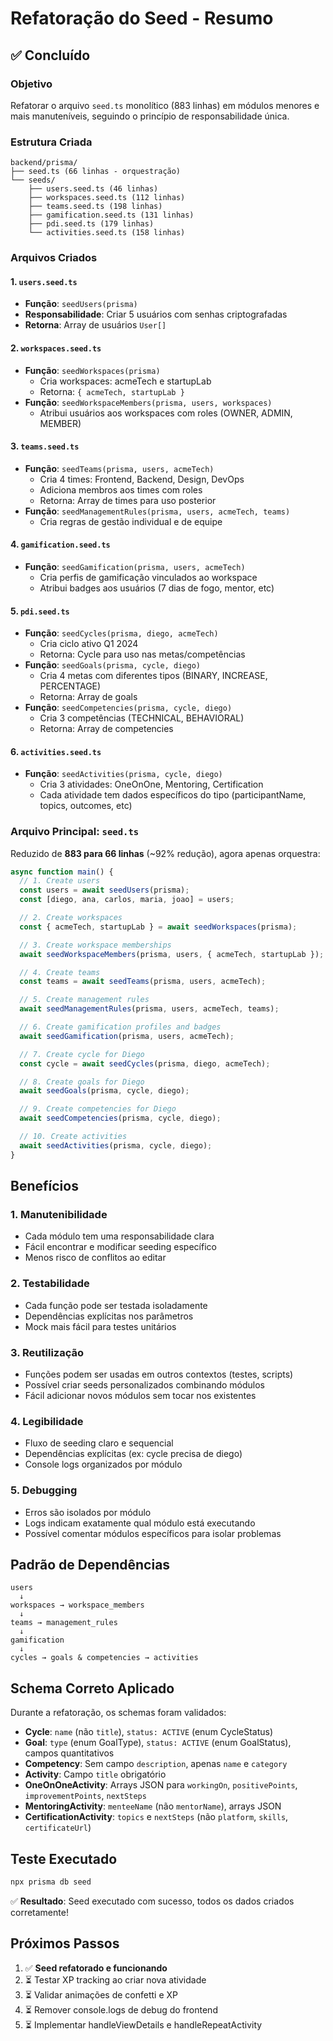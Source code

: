 # Refatoração do Seed - Resumo

## ✅ Concluído

### Objetivo

Refatorar o arquivo `seed.ts` monolítico (883 linhas) em módulos menores e mais manuteníveis, seguindo o princípio de responsabilidade única.

### Estrutura Criada

```
backend/prisma/
├── seed.ts (66 linhas - orquestração)
└── seeds/
    ├── users.seed.ts (46 linhas)
    ├── workspaces.seed.ts (112 linhas)
    ├── teams.seed.ts (198 linhas)
    ├── gamification.seed.ts (131 linhas)
    ├── pdi.seed.ts (179 linhas)
    └── activities.seed.ts (158 linhas)
```

### Arquivos Criados

#### 1. `users.seed.ts`

- **Função**: `seedUsers(prisma)`
- **Responsabilidade**: Criar 5 usuários com senhas criptografadas
- **Retorna**: Array de usuários `User[]`

#### 2. `workspaces.seed.ts`

- **Função**: `seedWorkspaces(prisma)`
  - Cria workspaces: acmeTech e startupLab
  - Retorna: `{ acmeTech, startupLab }`
- **Função**: `seedWorkspaceMembers(prisma, users, workspaces)`
  - Atribui usuários aos workspaces com roles (OWNER, ADMIN, MEMBER)

#### 3. `teams.seed.ts`

- **Função**: `seedTeams(prisma, users, acmeTech)`
  - Cria 4 times: Frontend, Backend, Design, DevOps
  - Adiciona membros aos times com roles
  - Retorna: Array de times para uso posterior
- **Função**: `seedManagementRules(prisma, users, acmeTech, teams)`
  - Cria regras de gestão individual e de equipe

#### 4. `gamification.seed.ts`

- **Função**: `seedGamification(prisma, users, acmeTech)`
  - Cria perfis de gamificação vinculados ao workspace
  - Atribui badges aos usuários (7 dias de fogo, mentor, etc)

#### 5. `pdi.seed.ts`

- **Função**: `seedCycles(prisma, diego, acmeTech)`
  - Cria ciclo ativo Q1 2024
  - Retorna: Cycle para uso nas metas/competências
- **Função**: `seedGoals(prisma, cycle, diego)`
  - Cria 4 metas com diferentes tipos (BINARY, INCREASE, PERCENTAGE)
  - Retorna: Array de goals
- **Função**: `seedCompetencies(prisma, cycle, diego)`
  - Cria 3 competências (TECHNICAL, BEHAVIORAL)
  - Retorna: Array de competencies

#### 6. `activities.seed.ts`

- **Função**: `seedActivities(prisma, cycle, diego)`
  - Cria 3 atividades: OneOnOne, Mentoring, Certification
  - Cada atividade tem dados específicos do tipo (participantName, topics, outcomes, etc)

### Arquivo Principal: `seed.ts`

Reduzido de **883 para 66 linhas** (~92% redução), agora apenas orquestra:

```typescript
async function main() {
  // 1. Create users
  const users = await seedUsers(prisma);
  const [diego, ana, carlos, maria, joao] = users;

  // 2. Create workspaces
  const { acmeTech, startupLab } = await seedWorkspaces(prisma);

  // 3. Create workspace memberships
  await seedWorkspaceMembers(prisma, users, { acmeTech, startupLab });

  // 4. Create teams
  const teams = await seedTeams(prisma, users, acmeTech);

  // 5. Create management rules
  await seedManagementRules(prisma, users, acmeTech, teams);

  // 6. Create gamification profiles and badges
  await seedGamification(prisma, users, acmeTech);

  // 7. Create cycle for Diego
  const cycle = await seedCycles(prisma, diego, acmeTech);

  // 8. Create goals for Diego
  await seedGoals(prisma, cycle, diego);

  // 9. Create competencies for Diego
  await seedCompetencies(prisma, cycle, diego);

  // 10. Create activities
  await seedActivities(prisma, cycle, diego);
}
```

## Benefícios

### 1. **Manutenibilidade**

- Cada módulo tem uma responsabilidade clara
- Fácil encontrar e modificar seeding específico
- Menos risco de conflitos ao editar

### 2. **Testabilidade**

- Cada função pode ser testada isoladamente
- Dependências explícitas nos parâmetros
- Mock mais fácil para testes unitários

### 3. **Reutilização**

- Funções podem ser usadas em outros contextos (testes, scripts)
- Possível criar seeds personalizados combinando módulos
- Fácil adicionar novos módulos sem tocar nos existentes

### 4. **Legibilidade**

- Fluxo de seeding claro e sequencial
- Dependências explícitas (ex: cycle precisa de diego)
- Console logs organizados por módulo

### 5. **Debugging**

- Erros são isolados por módulo
- Logs indicam exatamente qual módulo está executando
- Possível comentar módulos específicos para isolar problemas

## Padrão de Dependências

```
users
  ↓
workspaces → workspace_members
  ↓
teams → management_rules
  ↓
gamification
  ↓
cycles → goals & competencies → activities
```

## Schema Correto Aplicado

Durante a refatoração, os schemas foram validados:

- **Cycle**: `name` (não `title`), `status: ACTIVE` (enum CycleStatus)
- **Goal**: `type` (enum GoalType), `status: ACTIVE` (enum GoalStatus), campos quantitativos
- **Competency**: Sem campo `description`, apenas `name` e `category`
- **Activity**: Campo `title` obrigatório
- **OneOnOneActivity**: Arrays JSON para `workingOn`, `positivePoints`, `improvementPoints`, `nextSteps`
- **MentoringActivity**: `menteeName` (não `mentorName`), arrays JSON
- **CertificationActivity**: `topics` e `nextSteps` (não `platform`, `skills`, `certificateUrl`)

## Teste Executado

```bash
npx prisma db seed
```

✅ **Resultado**: Seed executado com sucesso, todos os dados criados corretamente!

## Próximos Passos

1. ✅ **Seed refatorado e funcionando**
2. ⏳ Testar XP tracking ao criar nova atividade
3. ⏳ Validar animações de confetti e XP
4. ⏳ Remover console.logs de debug do frontend
5. ⏳ Implementar handleViewDetails e handleRepeatActivity
